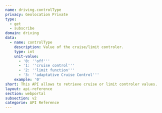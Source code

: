 ```yaml
---
name: driving.controlType
privacy: Geolocation Private
type:
  - get
  - subscribe
domain: driving
data:
  - name: controlType
    description: Value of the cruise/limit controler.
    type: int
    unit-value:
      - '0: ''off'''
      - '1: ''cruise control'''
      - '2: ''limit function'''
      - '3: ''adaptative Cruise Control'''
    example: '0'
short: This API allows to retrieve cruise or limit controler values.
layout: api-reference
section: webportal
subsection: v2
categorie: API Reference
---
```


